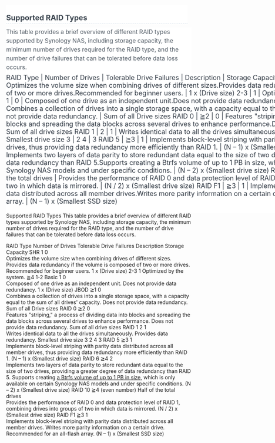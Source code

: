 <html>
<body>
<!--StartFragment--><h2 id="b_8" style="box-sizing: border-box; margin: 0px 10px 0.5em 0px; color: rgb(60, 70, 80); background-color: rgb(255, 255, 255); border-bottom: 1px dashed rgb(215, 225, 235); padding-top: 1em; font-weight: 700; font-size: 20px; line-height: 1.5; font-family: Inter, Arial, Helvetica, Verdana, sans-serif; font-style: normal; font-variant-ligatures: normal; font-variant-caps: normal; letter-spacing: normal; orphans: 2; text-align: start; text-indent: 0px; text-transform: none; widows: 2; word-spacing: 0px; -webkit-text-stroke-width: 0px; white-space: normal; text-decoration-thickness: initial; text-decoration-style: initial; text-decoration-color: initial;">Supported RAID Types</h2><p id="b_10" style="box-sizing: border-box; line-height: 1.5; margin: 0px; padding: 0px 0px 6px; border-collapse: collapse; font-size: 16px; color: rgb(80, 90, 100); font-family: Inter, Arial, Helvetica, Verdana, sans-serif; font-style: normal; font-variant-ligatures: normal; font-variant-caps: normal; font-weight: 400; letter-spacing: normal; orphans: 2; text-align: start; text-indent: 0px; text-transform: none; widows: 2; word-spacing: 0px; -webkit-text-stroke-width: 0px; white-space: normal; background-color: rgb(255, 255, 255); text-decoration-thickness: initial; text-decoration-style: initial; text-decoration-color: initial;">This table provides a brief overview of different RAID types supported by Synology NAS, including storage capacity, the minimum number of drives required for the RAID type, and the number of drive failures that can be tolerated before data loss occurs.</p><div class="kb_detail_table" style="box-sizing: border-box; width: 1050px; overflow: auto; padding-bottom: 20px !important; color: rgb(46, 55, 66); font-family: Inter, Arial, Helvetica, Verdana, sans-serif; font-size: 18px; font-style: normal; font-variant-ligatures: normal; font-variant-caps: normal; font-weight: 400; letter-spacing: normal; orphans: 2; text-align: start; text-indent: 0px; text-transform: none; widows: 2; word-spacing: 0px; -webkit-text-stroke-width: 0px; white-space: normal; background-color: rgb(255, 255, 255); text-decoration-thickness: initial; text-decoration-style: initial; text-decoration-color: initial;">
RAID Type | Number of Drives | Tolerable Drive Failures | Description | Storage Capacity
-- | -- | -- | -- | --
SHR | 1 | 0 | Optimizes the volume size when combining drives of different sizes.Provides data redundancy if the volume is composed of two or more drives.Recommended for beginner users. | 1 x (Drive size)
2-3 | 1 | Optimized by the system.
≧4 | 1-2
Basic | 1 | 0 | Composed of one drive as an independent unit.Does not provide data redundancy. | 1 x (Drive size)
JBOD | ≧1 | 0 | Combines a collection of drives into a single storage space, with a capacity equal to the sum of all drives' capacity.Does not provide data redundancy. | Sum of all Drive sizes
RAID 0 | ≧2 | 0 | Features "striping," a process of dividing data into blocks and spreading the data blocks across several drives to enhance performance.Does not provide data redundancy. | Sum of all drive sizes
RAID 1 | 2 | 1 | Writes identical data to all the drives simultaneously.Provides data redundancy. | Smallest drive size
3 | 2
4 | 3
RAID 5 | ≧3 | 1 | Implements block-level striping with parity data distributed across all member drives, thus providing data redundancy more efficiently than RAID 1. | (N – 1) x (Smallest drive size)
RAID 6 | ≧4 | 2 | Implements two layers of data parity to store redundant data equal to the size of two drives, providing a greater degree of data redundancy than RAID 5.Supports creating a Btrfs volume of up to 1 PB in size, which is only available on certain Synology NAS models and under specific conditions. | (N – 2) x (Smallest drive size)
RAID 10 | ≧4(even number) | Half of the total drives | Provides the performance of RAID 0 and data protection level of RAID 1, combining drives into groups of two in which data is mirrored. | (N / 2) x (Smallest drive size)
RAID F1 | ≧3 | 1 | Implements block-level striping with parity data distributed across all member drives.Writes more parity information on a certain drive.Recommended for an all-flash array. | (N – 1) x (Smallest SSD size)

</div><!--EndFragment-->
</body>
</html>Supported RAID Types
This table provides a brief overview of different RAID types supported by Synology NAS, including storage capacity, the minimum number of drives required for the RAID type, and the number of drive failures that can be tolerated before data loss occurs.

RAID Type	Number of Drives	Tolerable Drive Failures	Description	Storage Capacity
SHR	1	0	
Optimizes the volume size when combining drives of different sizes.
Provides data redundancy if the volume is composed of two or more drives.
Recommended for beginner users.
1 x (Drive size)
2-3	1	Optimized by the system.
≧4	1-2
Basic	1	0	
Composed of one drive as an independent unit.
Does not provide data redundancy.
1 x (Drive size)
JBOD	≧1	0	
Combines a collection of drives into a single storage space, with a capacity equal to the sum of all drives' capacity.
Does not provide data redundancy.
Sum of all Drive sizes
RAID 0	≧2	0	
Features "striping," a process of dividing data into blocks and spreading the data blocks across several drives to enhance performance.
Does not provide data redundancy.
Sum of all drive sizes
RAID 1	2	1	
Writes identical data to all the drives simultaneously.
Provides data redundancy.
Smallest drive size
3	2
4	3
RAID 5	≧3	1	
Implements block-level striping with parity data distributed across all member drives, thus providing data redundancy more efficiently than RAID 1.
(N – 1) x (Smallest drive size)
RAID 6	≧4	2	
Implements two layers of data parity to store redundant data equal to the size of two drives, providing a greater degree of data redundancy than RAID 5.
Supports creating [a Btrfs volume of up to 1 PB in size](https://kb.synology.com/en-id/DSM/tutorial/What_is_Btrfs_Peta_Volume), which is only available on certain Synology NAS models and under specific conditions.
(N – 2) x (Smallest drive size)
RAID 10	≧4
(even number)	Half of the total drives	
Provides the performance of RAID 0 and data protection level of RAID 1, combining drives into groups of two in which data is mirrored.
(N / 2) x (Smallest drive size)
RAID F1	≧3	1	
Implements block-level striping with parity data distributed across all member drives.
Writes more parity information on a certain drive.
Recommended for an all-flash array.
(N – 1) x (Smallest SSD size)